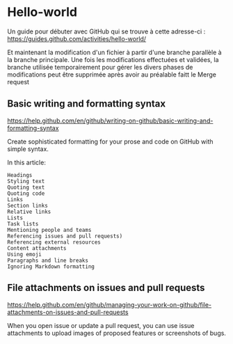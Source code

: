 # Hello-world
Un guide pour débuter avec GitHub qui se trouve à cette adresse-ci :
https://guides.github.com/activities/hello-world/

Et maintenant la modification d'un fichier à partir d'une branche parallèle à la branche principale.
Une fois les modifications effectuées et validées, la branche utilisée temporairement pour gérer les divers phases de modifications peut être supprimée après avoir au préalable faitt le Merge request

## Basic writing and formatting syntax
https://help.github.com/en/github/writing-on-github/basic-writing-and-formatting-syntax

Create sophisticated formatting for your prose and code on GitHub with simple syntax.

In this article:

    Headings
    Styling text
    Quoting text
    Quoting code
    Links
    Section links
    Relative links
    Lists
    Task lists
    Mentioning people and teams
    Referencing issues and pull requests)
    Referencing external resources
    Content attachments
    Using emoji
    Paragraphs and line breaks
    Ignoring Markdown formatting

## File attachments on issues and pull requests
https://help.github.com/en/github/managing-your-work-on-github/file-attachments-on-issues-and-pull-requests

When you open issue or update a pull request, you can use issue attachments to upload images of proposed features or screenshots of bugs.
